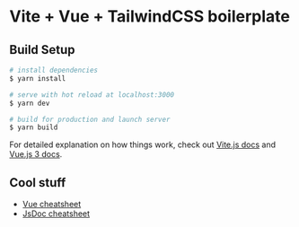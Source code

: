# Vite + Vue + TailwindCSS boilerplate

## Build Setup

```bash
# install dependencies
$ yarn install

# serve with hot reload at localhost:3000
$ yarn dev

# build for production and launch server
$ yarn build
```

For detailed explanation on how things work, check out [Vite.js docs](https://vitejs.dev/) and [Vue.js 3 docs](https://v3.vuejs.org/).

## Cool stuff
- [Vue cheatsheet](https://devhints.io/vue)
- [JsDoc cheatsheet](https://devhints.io/jsdoc)